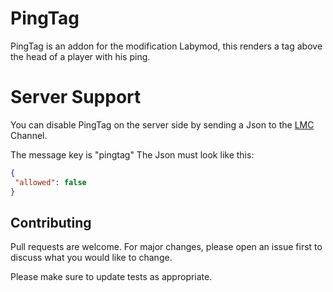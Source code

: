 # PingTag

PingTag is an addon for the modification Labymod, this renders a tag above the head of a player with his ping.

# Server Support

You can disable PingTag on the server side by sending a Json to the [LMC](http://docs.labymod.net/pages/server/protocol/) Channel.

The message key is \"pingtag\"
The Json must look like this:
```json
{
 "allowed": false
}
```

## Contributing
Pull requests are welcome. For major changes, please open an issue first to discuss what you would like to change.

Please make sure to update tests as appropriate.
